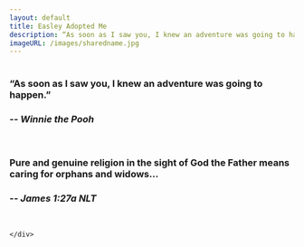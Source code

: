 ```yaml
---
layout: default
title: Easley Adopted Me 
description: “As soon as I saw you, I knew an adventure was going to happen.” --Winnie the Pooh
imageURL: /images/sharedname.jpg
---      
```



<script>
    

    var nameKey = Cookies.get('eamnamekey') || "standard";
    nameKey = nameKey.replace(/\W/g, '') //sanitize

    $.getJSON( "data/" + nameKey + ".json", function( data ) {
//        $.getJSON( "data/blankkey.json", function( data ) {

      var objDataFN = {
          "class": "bl1",
          html: data.first 
      };

      var objDataMN = {
          "class": "blocky bl2",
          html: data.middle
      };

      var className = "";
      var nocolorClassName = "blnc";
      


      for (l in data.first) {

          var letterObject = {

          };
        var thisLetter = data.first[l];
        if (["+"].indexOf(thisLetter) >= 0) {
            className = nocolorClassName;
            
        } else {
            className = "bl" + (l % 6);
        }
        letterObject.class = "blocky " + className;
        letterObject.html = thisLetter;
        $("<span/>", letterObject).appendTo(".fname");
//        console.log(thisLetter, className, l, l%3);


      };



      for (l in data.middle) {

          var letterObject = {

          };
        var thisLetter = data.middle[l];
        if (["+"].indexOf(thisLetter) >= 0) {
            className = nocolorClassName;
            
        } else {
            className = "bl" + (l % 6);
        }
        letterObject.class = "blocky " + className;
        letterObject.html = thisLetter;
        $("<span/>", letterObject).appendTo(".mname");
//        console.log(thisLetter, className, l, l%3);


      };


        



 
});
</script>


<div class="container">
<div class="home">
    <div class="banner">
        <div class="banner-text">
            <h1 class="headline"><span class="blocky tlt fname"></span></h1>
            <h1 class="headline"><span class="blocky tlt mname"/></h1>
            <h3 class="quotefont">“As soon as I saw you, I knew an adventure was going to happen.”</h3>
            <h3 class="quotefont"><i>-- Winnie the Pooh</i></h3>
            <br/>
            <h3 class="quotefont">Pure and genuine religion in the sight of God the Father means caring for orphans and widows...</h3>
            <h3 class="quotefont"><i>-- James 1:27a NLT</i></h3>
            <br/>
        </div>

        
        
            

    </div>      


                  
</div>
</div>

